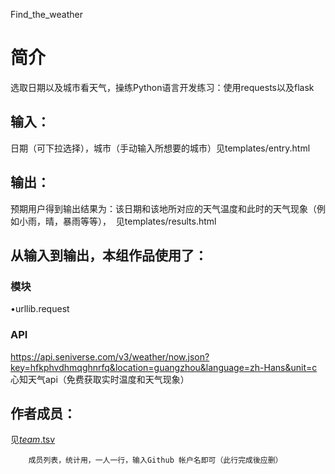 Find_the_weather


		
# 简介 
选取日期以及城市看天气，操练Python语言开发练习：使用requests以及flask


	

## 输入：
日期（可下拉选择），城市（手动输入所想要的城市）见templates/entry.html
## 输出：
预期用户得到输出结果为：该日期和该地所对应的天气温度和此时的天气现象（例如小雨，晴，暴雨等等），  见templates/results.html
## 从输入到输出，本组作品使用了：
### 模块
•urllib.request
### API
https://api.seniverse.com/v3/weather/now.json?key=hfkphvdhmqghnrfq&location=guangzhou&language=zh-Hans&unit=c
心知天气api（免费获取实时温度和天气现象）

## 作者成员：
见[_team_.tsv](_team_/_team_.tsv)


		成员列表，统计用，一人一行，输入Github 帐户名即可（此行完成後应删）
